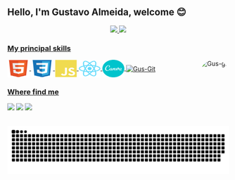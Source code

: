 ## Hello, I'm Gustavo Almeida, welcome 😊

<div align="center">
  <a href="https://github.com/12Gustavo21">
  <img height="250em" src="https://cdn.discordapp.com/attachments/1000858323026989078/1001120524799316008/web-development.png"/>
  <img height="180em" src="https://github-readme-stats.vercel.app/api/top-langs/?username=12Gustavo21&layout=compact&langs_count=7&theme=codeSTACKr"/>
</div>


### My principal skills
<img align="center" alt="Gus-HTML" height="40" width="50" src="https://raw.githubusercontent.com/devicons/devicon/master/icons/html5/html5-original.svg">
<img align="center" alt="Gus-CSS" height="40" width="50" src="https://raw.githubusercontent.com/devicons/devicon/master/icons/css3/css3-original.svg">
<img align="center" alt="Gus-Js" height="40" width="50" src="https://raw.githubusercontent.com/devicons/devicon/master/icons/javascript/javascript-plain.svg">
<img align="center" alt="Gus-React" height="40" width="50" src="https://raw.githubusercontent.com/devicons/devicon/master/icons/react/react-original.svg">
<img align="center" alt="Gus-Canva" height="40" width="50" src="https://raw.githubusercontent.com/devicons/devicon/1119b9f84c0290e0f0b38982099a2bd027a48bf1/icons/canva/canva-original.svg">
<img align="center" alt="Gus-Git" height="40" width="50" src="https://cdn.jsdelivr.net/gh/devicons/devicon/icons/git/git-plain.svg">
<img align="right" alt="Gus-gif" height="150" style="border-radius:50px;" src="https://cdn.discordapp.com/attachments/1000858323026989078/1001125321556373544/img.png?width=676&height=676">

### Where find me

<div> 
  <a href="https://instagram.com/gustavo_almeida092" target="_blank"><img src="https://img.shields.io/badge/-Instagram-%23E4405F?style=for-the-badge&logo=instagram&logoColor=white" target="_blank"></a>
  <a href = "mailto:gustavo927318@gmail.com"><img src="https://img.shields.io/badge/-Gmail-%23333?style=for-the-badge&logo=gmail&logoColor=white" target="_blank"></a>
  <a href="https://www.linkedin.com/in/gustavo-almeida-421044246" target="_blank"><img src="https://img.shields.io/badge/-LinkedIn-%230077B5?style=for-the-badge&logo=linkedin&logoColor=white" target="_blank"></a> 
 
  ![Snake animation](https://github.com/12Gustavo21/12Gustavo21/blob/output/github-contribution-grid-snake.svg)
 
</div>
